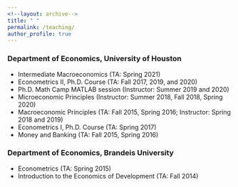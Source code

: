 ```yaml
---
<!--layout: archive-->
title: " "
permalink: /teaching/
author_profile: true
---
```


### Department of Economics, University of Houston

* Intermediate Macroeconomics (TA: Spring 2021)
* Econometrics II, Ph.D. Course (TA: Fall 2017, 2019, and 2020)
* Ph.D. Math Camp MATLAB session (Instructor: Summer 2019 and 2020)
* Microeconomic Principles (Instructor: Summer 2018, Fall 2018, Spring 2020)
* Macroeconomic Principles (TA: Fall 2015, Spring 2016; Instructor: Spring 2018 and 2019)
* Econometrics I, Ph.D. Course (TA: Spring 2017)
* Money and Banking (TA: Fall 2015, Spring 2016)

### Department of Economics, Brandeis University

* Econometrics (TA: Spring 2015)
* Introduction to the Economics of Development (TA: Fall 2014)
